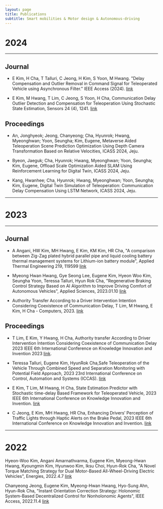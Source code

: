 ```yaml
---
layout: page
title: Publications
subtitle: Smart mobilities & Motor design & Autonomous-driving
---
```


# 2024
---

## Journal
- E Kim, H Cha, T Talluri, C Jeong, H Kim, S Yoon, M Hwang. "Delay Compensation and Outlier Removal in Command Signal for Teleoperated Vehicle using Asynchronous Filter." IEEE Access (2024). [link](https://ieeexplore.ieee.org/iel7/6287639/6514899/10480424.pdf)

- E Kim, M Hwang, T Lim, C Jeong, S Yoon, H Cha, Communication Delay Outlier Detection and Compensation for Teleoperation Using Stochastic State Estimation, Sensors 24 (4), 1241. [link](https://scholar.google.com/citations?view_op=view_citation&hl=ko&user=Xp1cT4MAAAAJ&sortby=pubdate&citation_for_view=Xp1cT4MAAAAJ:_Qo2XoVZTnwC)
  
## Proceedings
- An, Jonghyeok; Jeong, Chanyeong; Cha, Hyunrok; Hwang, Myeonghwan; Yoon, Seungha; Kim, Eugene, Metaverse Aided Teleoperation Scene Prediction Optimization Using Depth Camera Transformation Based on Relative Velocities, ICASS 2024, Jeju.
  
- Byeon, Jaeguk; Cha, Hyunrok; Hwang, Myeonghwan; Yoon, Seungha; Kim, Eugene, Offload Scale Optimization Aided SLAM Using Reinforcement Learning for Digital Twin, ICASS 2024, Jeju.
  
- Kang, Hwanhee; Cha, Hyunrok; Hwang, Myeonghwan; Yoon, Seungha; Kim, Eugene, Digital Twin Simulation of Teleoperation: Communication Delay Compensation Using LSTM Network, ICASS 2024, Jeju.

---

# 2023
---
## Journal 
- A Angani, HW Kim, MH Hwang, E Kim, KM Kim, HR Cha, "A comparison between Zig-Zag plated hybrid parallel pipe and liquid cooling battery thermal management systems for Lithium-ion battery module", Applied Thermal Engineering 219, 119599 [link](https://www.sciencedirect.com/science/article/pii/S1359431122015290)

- Myeong Hwan Hwang, Gye Seong Lee, Eugene Kim, Hyeon Woo Kim, Seungha Yoon, Teressa Talluri, Hyun Rok Cha, "Regenerative Braking Control Strategy Based on AI Algorithm to Improve Driving Comfort of Autonomous Vehicles", Applied Sciences, 2023.01.10 [link](https://www.mdpi.com/2076-3417/13/2/946)

- Authority Transfer According to a Driver Intervention Intention Considering Coexistence of Communication Delay, T Lim, M Hwang, E Kim, H Cha - Computers, 2023. [link](https://www.mdpi.com/2073-431X/12/11/228)

## Proceedings
- T Lim, E Kim, Y Hwang, H Cha, Authority transfer According to Driver Intervention Intention Considering Coexistence of Communication Delay 2023 IEEE 6th International Conference on Knowledge Innovation and Invention 2023 [link](https://ieeexplore.ieee.org/abstract/document/10332567).

- Teressa Talluri, Eugene Kim, HyunRok Cha,Safe Teleoperation of the Vehicle Through Combined Speed and Separation Monitoring with Potential Field Approach, 2023 23rd International Conference on Control, Automation and Systems (ICCAS). [link](https://ieeexplore.ieee.org/abstract/document/10316846/)

- E Kim, T Lim, M Hwang, H Cha, State Estimation Predictor with Stochastic time-delay Based Framework for Teleoperated Vehicle, 2023 IEEE 6th International Conference on Knowledge Innovation and Invention. [link](https://ieeexplore.ieee.org/abstract/document/10332694/)

- C Jeong, E Kim, MH Hwang, HR Cha, Enhancing Drivers’ Perception of Traffic Lights through Haptic Alerts on the Brake Pedal, 2023 IEEE 6th International Conference on Knowledge Innovation and Invention. [link](https://ieeexplore.ieee.org/abstract/document/10332767/)

---

# 2022
Hyeon-Woo Kim, Angani Amarnathvarma, Eugene Kim, Myeong-Hwan Hwang, Kyoungmin Kim, Hyunwoo Kim, Iksu Choi, Hyun-Rok Cha, "A Novel Torque Matching Strategy for Dual Motor-Based All-Wheel-Driving Electric Vehicles", Energies, 2022.4.7 [link](https://www.mdpi.com/1996-1073/15/8/2717/pdf)

Chanyeong Jeong, Eugene Kim, Myeong-Hwan Hwang, Hyo-Sung Ahn, Hyun-Rok Cha, "Instant Orientation Correction Strategy: Holonomic System-Based Decentralized Control for Nonholonomic Agents", IEEE Access, 2022.11.4 [link](https://ieeexplore.ieee.org/iel7/6287639/6514899/09940298.pdf)


